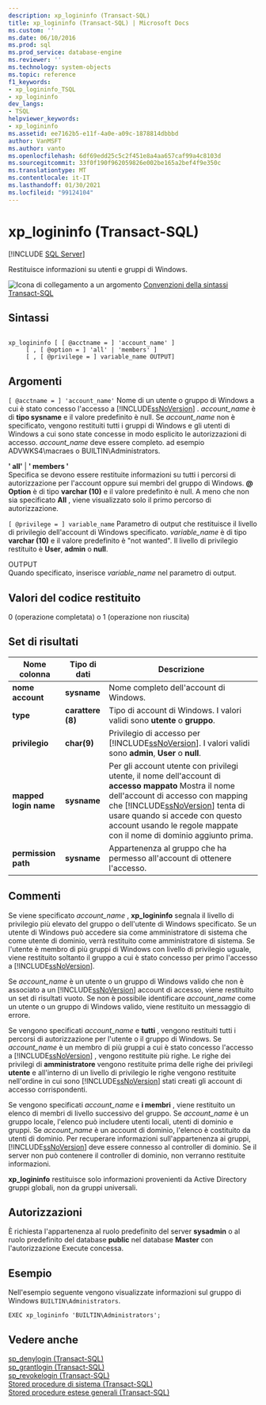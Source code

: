 ```yaml
---
description: xp_logininfo (Transact-SQL)
title: xp_logininfo (Transact-SQL) | Microsoft Docs
ms.custom: ''
ms.date: 06/10/2016
ms.prod: sql
ms.prod_service: database-engine
ms.reviewer: ''
ms.technology: system-objects
ms.topic: reference
f1_keywords:
- xp_logininfo_TSQL
- xp_logininfo
dev_langs:
- TSQL
helpviewer_keywords:
- xp_logininfo
ms.assetid: ee7162b5-e11f-4a0e-a09c-1878814dbbbd
author: VanMSFT
ms.author: vanto
ms.openlocfilehash: 6df69edd25c5c2f451e8a4aa657caf99a4c8103d
ms.sourcegitcommit: 33f0f190f962059826e002be165a2bef4f9e350c
ms.translationtype: MT
ms.contentlocale: it-IT
ms.lasthandoff: 01/30/2021
ms.locfileid: "99124104"
---
```

# <a name="xp_logininfo-transact-sql"></a>xp_logininfo (Transact-SQL)
[!INCLUDE [SQL Server](../../includes/applies-to-version/sqlserver.md)]

  Restituisce informazioni su utenti e gruppi di Windows.  
  
 ![Icona di collegamento a un argomento](../../database-engine/configure-windows/media/topic-link.gif "Icona di collegamento a un argomento") [Convenzioni della sintassi Transact-SQL](../../t-sql/language-elements/transact-sql-syntax-conventions-transact-sql.md)  
  
## <a name="syntax"></a>Sintassi  
  
```  
  
xp_logininfo [ [ @acctname = ] 'account_name' ]   
     [ , [ @option = ] 'all' | 'members' ]   
     [ , [ @privilege = ] variable_name OUTPUT]  
```  
  
## <a name="arguments"></a>Argomenti  
`[ @acctname = ] 'account_name'` Nome di un utente o gruppo di Windows a cui è stato concesso l'accesso a [!INCLUDE[ssNoVersion](../../includes/ssnoversion-md.md)] . *account_name* è di **tipo sysname** e il valore predefinito è null. Se *account_name* non è specificato, vengono restituiti tutti i gruppi di Windows e gli utenti di Windows a cui sono state concesse in modo esplicito le autorizzazioni di accesso. *account_name* deve essere completo. ad esempio ADVWKS4\macraes o BUILTIN\Administrators.  
  
 **' all'**  |  **' members '**  
 Specifica se devono essere restituite informazioni su tutti i percorsi di autorizzazione per l'account oppure sui membri del gruppo di Windows. **\@ Option** è di tipo **varchar (10)** e il valore predefinito è null. A meno che non sia specificato **All** , viene visualizzato solo il primo percorso di autorizzazione.  
  
`[ @privilege = ] variable_name` Parametro di output che restituisce il livello di privilegio dell'account di Windows specificato. *variable_name* è di tipo **varchar (10)** e il valore predefinito è "not wanted". Il livello di privilegio restituito è **User**, **admin** o **null**.  
  
 OUTPUT  
 Quando specificato, inserisce *variable_name* nel parametro di output.  
  
## <a name="return-code-values"></a>Valori del codice restituito  
 0 (operazione completata) o 1 (operazione non riuscita)  
  
## <a name="result-sets"></a>Set di risultati  
  
|Nome colonna|Tipo di dati|Descrizione|  
|-----------------|---------------|-----------------|  
|**nome account**|**sysname**|Nome completo dell'account di Windows.|  
|**type**|**carattere (8)**|Tipo di account di Windows. I valori validi sono **utente** o **gruppo**.|  
|**privilegio**|**char(9)**|Privilegio di accesso per [!INCLUDE[ssNoVersion](../../includes/ssnoversion-md.md)]. I valori validi sono **admin**, **User** o **null**.|  
|**mapped login name**|**sysname**|Per gli account utente con privilegi utente, il nome dell'account di **accesso mappato** Mostra il nome dell'account di accesso con mapping che [!INCLUDE[ssNoVersion](../../includes/ssnoversion-md.md)] tenta di usare quando si accede con questo account usando le regole mappate con il nome di dominio aggiunto prima.|  
|**permission path**|**sysname**|Appartenenza al gruppo che ha permesso all'account di ottenere l'accesso.|  
  
## <a name="remarks"></a>Commenti  
 Se viene specificato *account_name* , **xp_logininfo** segnala il livello di privilegio più elevato del gruppo o dell'utente di Windows specificato. Se un utente di Windows può accedere sia come amministratore di sistema che come utente di dominio, verrà restituito come amministratore di sistema. Se l'utente è membro di più gruppi di Windows con livello di privilegio uguale, viene restituito soltanto il gruppo a cui è stato concesso per primo l'accesso a [!INCLUDE[ssNoVersion](../../includes/ssnoversion-md.md)].  
  
 Se *account_name* è un utente o un gruppo di Windows valido che non è associato a un [!INCLUDE[ssNoVersion](../../includes/ssnoversion-md.md)] account di accesso, viene restituito un set di risultati vuoto. Se non è possibile identificare *account_name* come un utente o un gruppo di Windows valido, viene restituito un messaggio di errore.  
  
 Se vengono specificati *account_name* e **tutti** , vengono restituiti tutti i percorsi di autorizzazione per l'utente o il gruppo di Windows. Se *account_name* è un membro di più gruppi a cui è stato concesso l'accesso a [!INCLUDE[ssNoVersion](../../includes/ssnoversion-md.md)] , vengono restituite più righe. Le righe dei privilegi di **amministratore** vengono restituite prima delle righe dei privilegi **utente** e all'interno di un livello di privilegio le righe vengono restituite nell'ordine in cui sono [!INCLUDE[ssNoVersion](../../includes/ssnoversion-md.md)] stati creati gli account di accesso corrispondenti.  
  
 Se vengono specificati *account_name* e **i membri** , viene restituito un elenco di membri di livello successivo del gruppo. Se *account_name* è un gruppo locale, l'elenco può includere utenti locali, utenti di dominio e gruppi. Se *account_name* è un account di dominio, l'elenco è costituito da utenti di dominio. Per recuperare informazioni sull'appartenenza ai gruppi, [!INCLUDE[ssNoVersion](../../includes/ssnoversion-md.md)] deve essere connesso al controller di dominio. Se il server non può contenere il controller di dominio, non verranno restituite informazioni.  
  
 **xp_logininfo** restituisce solo informazioni provenienti da Active Directory gruppi globali, non da gruppi universali.  
  
## <a name="permissions"></a>Autorizzazioni  
 È richiesta l'appartenenza al ruolo predefinito del server **sysadmin** o al ruolo predefinito del database **public** nel database **Master** con l'autorizzazione Execute concessa.  
  
## <a name="examples"></a>Esempio  
 Nell'esempio seguente vengono visualizzate informazioni sul gruppo di Windows `BUILTIN\Administrators`.  
  
```  
EXEC xp_logininfo 'BUILTIN\Administrators';  
```  
  
## <a name="see-also"></a>Vedere anche  
 [sp_denylogin &#40;Transact-SQL&#41;](../../relational-databases/system-stored-procedures/sp-denylogin-transact-sql.md)   
 [sp_grantlogin &#40;Transact-SQL&#41;](../../relational-databases/system-stored-procedures/sp-grantlogin-transact-sql.md)   
 [sp_revokelogin &#40;Transact-SQL&#41;](../../relational-databases/system-stored-procedures/sp-revokelogin-transact-sql.md)   
 [Stored procedure di sistema &#40;Transact-SQL&#41;](../../relational-databases/system-stored-procedures/system-stored-procedures-transact-sql.md)   
 [Stored procedure estese generali &#40;Transact-SQL&#41;](../../relational-databases/system-stored-procedures/general-extended-stored-procedures-transact-sql.md)  
  
  
